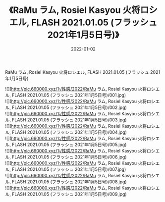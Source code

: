 ﻿---
layout: post
title:  《RaMu ラム, Rosiel Kasyou 火将ロシエル, FLASH 2021.01.05 (フラッシュ 2021年1月5日号)》
date:   2022-01-02
img: http://pic.660000.xyz/1:/性感/2022/RaMu ラム, Rosiel Kasyou 火将ロシエル, FLASH 2021.01.05 (フラッシュ 2021年1月5日号)/000.jpg
categories: [美女, 清纯, 唯美]
---

RaMu ラム, Rosiel Kasyou 火将ロシエル, FLASH 2021.01.05 (フラッシュ 2021年1月5日号)

  ![](http://pic.660000.xyz/1:/性感/2022/RaMu ラム, Rosiel Kasyou 火将ロシエル, FLASH 2021.01.05 (フラッシュ 2021年1月5日号)/001.jpg) <br> ![](http://pic.660000.xyz/1:/性感/2022/RaMu ラム, Rosiel Kasyou 火将ロシエル, FLASH 2021.01.05 (フラッシュ 2021年1月5日号)/002.jpg) <br> ![](http://pic.660000.xyz/1:/性感/2022/RaMu ラム, Rosiel Kasyou 火将ロシエル, FLASH 2021.01.05 (フラッシュ 2021年1月5日号)/003.jpg) <br> ![](http://pic.660000.xyz/1:/性感/2022/RaMu ラム, Rosiel Kasyou 火将ロシエル, FLASH 2021.01.05 (フラッシュ 2021年1月5日号)/004.jpg) <br> ![](http://pic.660000.xyz/1:/性感/2022/RaMu ラム, Rosiel Kasyou 火将ロシエル, FLASH 2021.01.05 (フラッシュ 2021年1月5日号)/005.jpg) <br> ![](http://pic.660000.xyz/1:/性感/2022/RaMu ラム, Rosiel Kasyou 火将ロシエル, FLASH 2021.01.05 (フラッシュ 2021年1月5日号)/006.jpg) <br> ![](http://pic.660000.xyz/1:/性感/2022/RaMu ラム, Rosiel Kasyou 火将ロシエル, FLASH 2021.01.05 (フラッシュ 2021年1月5日号)/007.jpg) <br> ![](http://pic.660000.xyz/1:/性感/2022/RaMu ラム, Rosiel Kasyou 火将ロシエル, FLASH 2021.01.05 (フラッシュ 2021年1月5日号)/008.jpg) <br> ![](http://pic.660000.xyz/1:/性感/2022/RaMu ラム, Rosiel Kasyou 火将ロシエル, FLASH 2021.01.05 (フラッシュ 2021年1月5日号)/009.jpg) <br>